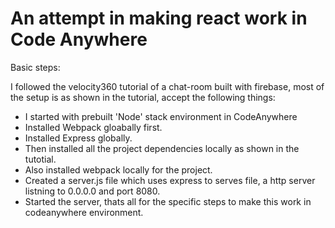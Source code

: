 # An attempt in making react work in Code Anywhere

Basic steps:

I followed the velocity360 tutorial of a chat-room built with firebase, most of the setup is as shown in the tutorial, accept the following things:

* I started with prebuilt 'Node' stack environment in CodeAnywhere
* Installed Webpack gloabally first.
* Installed Express globally.
* Then installed all the project dependencies locally as shown in the tutotial.
* Also installed webpack locally for the project.
* Created a server.js file which uses express to serves file, a http server listning to 0.0.0.0 and port 8080.
* Started the server, thats all for the specific steps to make this work in codeanywhere environment.
